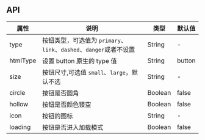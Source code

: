 ## API 

| 属性     | 说明                                                               | 类型    | 默认值 |
|----------|--------------------------------------------------------------------|---------|--------|
| type     | 按钮类型，可选值为 `primary`、`link`、`dashed`、`danger`或者不设置 | String  | -      |
| htmlType | 设置 button 原生的 type 值                                         | String  | button |
| size     | 按钮尺寸,可选值 `small`、`large`，默认不选                         | String  | -      |
| circle   | 按钮是否圆角                                                       | Boolean | false  |
| hollow   | 按钮是否颜色镂空                                                   | Boolean | false  |
| icon     | 按钮的图标                                                         | String  | -      |
| loading  | 按钮是否进入加载模式                                               | Boolean | false  |
